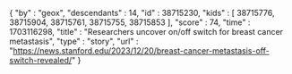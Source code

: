 {
  "by" : "geox",
  "descendants" : 14,
  "id" : 38715230,
  "kids" : [ 38715776, 38715904, 38715761, 38715755, 38715853 ],
  "score" : 74,
  "time" : 1703116298,
  "title" : "Researchers uncover on/off switch for breast cancer metastasis",
  "type" : "story",
  "url" : "https://news.stanford.edu/2023/12/20/breast-cancer-metastasis-off-switch-revealed/"
}
